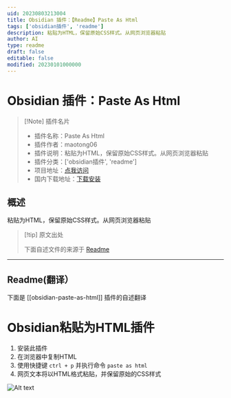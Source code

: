 ```yaml
---
uid: 20230803213004
title: Obsidian 插件：【Readme】Paste As Html
tags: ['obsidian插件', 'readme']
description: 粘贴为HTML，保留原始CSS样式。从网页浏览器粘贴
author: AI
type: readme
draft: false
editable: false
modified: 20230101000000
---
```


# Obsidian 插件：Paste As Html

> [!Note] 插件名片
> - 插件名称：Paste As Html
> - 插件作者：maotong06
> - 插件说明：粘贴为HTML，保留原始CSS样式。从网页浏览器粘贴
> - 插件分类：['obsidian插件', 'readme']
> - 项目地址：[点我访问](https://github.com/maotong06/obsidian-paste-as-html-plugin)
> - 国内下载地址：[下载安装](https://pkmer.cn/products/plugin/pluginMarket/?obsidian-paste-as-html)

## 概述

粘贴为HTML，保留原始CSS样式。从网页浏览器粘贴



> [!tip] 原文出处
> 
>下面自述文件的来源于 [Readme](https://ghproxy.net/https://raw.githubusercontent.com/maotong06/obsidian-paste-as-html-plugin/main/README.md)
> 

---

## Readme(翻译）

下面是 [[obsidian-paste-as-html]] 插件的自述翻译



# Obsidian粘贴为HTML插件

1. 安装此插件
2. 在浏览器中复制HTML
3. 使用快捷键 `ctrl + p` 并执行命令 `paste as html`
4. 网页文本将以HTML格式粘贴，并保留原始的CSS样式


![Alt text](%E5%8A%A8%E7%94%BB.gif)



